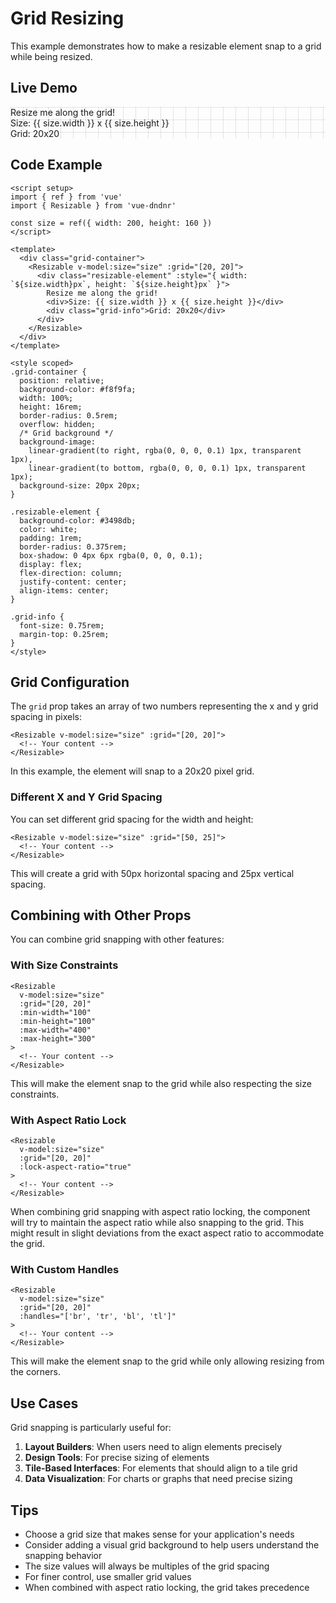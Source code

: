 # Grid Resizing

This example demonstrates how to make a resizable element snap to a grid while being resized.

## Live Demo

<script setup>
import { shallowRef } from 'vue'
import { Resizable } from 'vue-dndnr'

const size = shallowRef({ width: 200, height: 160 })
</script>

<DemoContainer title="Grid Resizing Example">
  <div class="relative bg-gray-100 w-full h-64 rounded-lg overflow-hidden grid-background">
    <Resizable v-model:size="size" :grid="[20, 20]">
      <div class="bg-blue-500 text-white p-4 rounded shadow-md flex flex-col justify-center items-center" :style="{ width: `${size.width}px`, height: `${size.height}px` }">
        Resize me along the grid!
        <div class="text-sm mt-2">Size: {{ size.width }} x {{ size.height }}</div>
        <div class="text-xs mt-1">Grid: 20x20</div>
      </div>
    </Resizable>
  </div>
</DemoContainer>

<style>
.grid-background {
  background-image: 
    linear-gradient(to right, rgba(0, 0, 0, 0.1) 1px, transparent 1px),
    linear-gradient(to bottom, rgba(0, 0, 0, 0.1) 1px, transparent 1px);
  background-size: 20px 20px;
}
</style>

## Code Example

```vue
<script setup>
import { ref } from 'vue'
import { Resizable } from 'vue-dndnr'

const size = ref({ width: 200, height: 160 })
</script>

<template>
  <div class="grid-container">
    <Resizable v-model:size="size" :grid="[20, 20]">
      <div class="resizable-element" :style="{ width: `${size.width}px`, height: `${size.height}px` }">
        Resize me along the grid!
        <div>Size: {{ size.width }} x {{ size.height }}</div>
        <div class="grid-info">Grid: 20x20</div>
      </div>
    </Resizable>
  </div>
</template>

<style scoped>
.grid-container {
  position: relative;
  background-color: #f8f9fa;
  width: 100%;
  height: 16rem;
  border-radius: 0.5rem;
  overflow: hidden;
  /* Grid background */
  background-image: 
    linear-gradient(to right, rgba(0, 0, 0, 0.1) 1px, transparent 1px),
    linear-gradient(to bottom, rgba(0, 0, 0, 0.1) 1px, transparent 1px);
  background-size: 20px 20px;
}

.resizable-element {
  background-color: #3498db;
  color: white;
  padding: 1rem;
  border-radius: 0.375rem;
  box-shadow: 0 4px 6px rgba(0, 0, 0, 0.1);
  display: flex;
  flex-direction: column;
  justify-content: center;
  align-items: center;
}

.grid-info {
  font-size: 0.75rem;
  margin-top: 0.25rem;
}
</style>
```

## Grid Configuration

The `grid` prop takes an array of two numbers representing the x and y grid spacing in pixels:

```vue
<Resizable v-model:size="size" :grid="[20, 20]">
  <!-- Your content -->
</Resizable>
```

In this example, the element will snap to a 20x20 pixel grid.

### Different X and Y Grid Spacing

You can set different grid spacing for the width and height:

```vue
<Resizable v-model:size="size" :grid="[50, 25]">
  <!-- Your content -->
</Resizable>
```

This will create a grid with 50px horizontal spacing and 25px vertical spacing.

## Combining with Other Props

You can combine grid snapping with other features:

### With Size Constraints

```vue
<Resizable 
  v-model:size="size" 
  :grid="[20, 20]"
  :min-width="100"
  :min-height="100"
  :max-width="400"
  :max-height="300"
>
  <!-- Your content -->
</Resizable>
```

This will make the element snap to the grid while also respecting the size constraints.

### With Aspect Ratio Lock

```vue
<Resizable 
  v-model:size="size" 
  :grid="[20, 20]"
  :lock-aspect-ratio="true"
>
  <!-- Your content -->
</Resizable>
```

When combining grid snapping with aspect ratio locking, the component will try to maintain the aspect ratio while also snapping to the grid. This might result in slight deviations from the exact aspect ratio to accommodate the grid.

### With Custom Handles

```vue
<Resizable 
  v-model:size="size" 
  :grid="[20, 20]"
  :handles="['br', 'tr', 'bl', 'tl']"
>
  <!-- Your content -->
</Resizable>
```

This will make the element snap to the grid while only allowing resizing from the corners.

## Use Cases

Grid snapping is particularly useful for:

1. **Layout Builders**: When users need to align elements precisely
2. **Design Tools**: For precise sizing of elements
3. **Tile-Based Interfaces**: For elements that should align to a tile grid
4. **Data Visualization**: For charts or graphs that need precise sizing

## Tips

- Choose a grid size that makes sense for your application's needs
- Consider adding a visual grid background to help users understand the snapping behavior
- The size values will always be multiples of the grid spacing
- For finer control, use smaller grid values
- When combined with aspect ratio locking, the grid takes precedence
